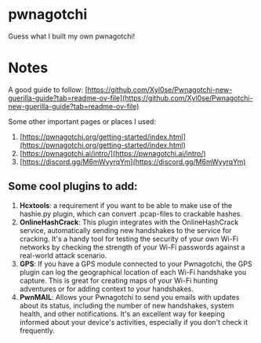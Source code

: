 # pwnagotchi
Guess what I built my own pwnagotchi!

# Notes

A good guide to follow: [https://github.com/Xyl0se/Pwnagotchi-new-guerilla-guide?tab=readme-ov-file](https://github.com/Xyl0se/Pwnagotchi-new-guerilla-guide?tab=readme-ov-file)

Some other important pages or places I used:
  1. [https://pwnagotchi.org/getting-started/index.html](https://pwnagotchi.org/getting-started/index.html)
  2. [https://pwnagotchi.ai/intro/](https://pwnagotchi.ai/intro/)
  3. [https://discord.gg/M6mWyyrqYm](https://discord.gg/M6mWyyrqYm)

## Some cool plugins to add:

1. **Hcxtools**: a requirement if you want to be able to make use of the hashie.py plugin, which can convert .pcap-files to crackable hashes.
2. **OnlineHashCrack**: This plugin integrates with the OnlineHashCrack service, automatically sending new handshakes to the service for cracking. It's a handy tool for testing the security of your own Wi-Fi networks by checking the strength of your Wi-Fi passwords against a real-world attack scenario.
3. **GPS**: If you have a GPS module connected to your Pwnagotchi, the GPS plugin can log the geographical location of each Wi-Fi handshake you capture. This is great for creating maps of your Wi-Fi hunting adventures or for adding context to your handshakes.
4. **PwnMAIL**: Allows your Pwnagotchi to send you emails with updates about its status, including the number of new handshakes, system health, and other notifications. It's an excellent way for keeping informed about your device's activities, especially if you don't check it frequently.

